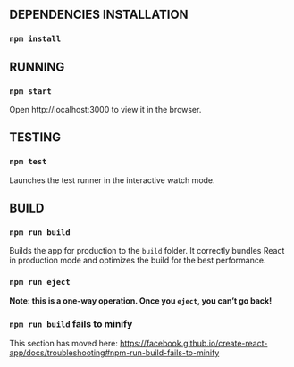 
## DEPENDENCIES INSTALLATION

### `npm install`

## RUNNING

### `npm start`

Open http://localhost:3000 to view it in the browser.

## TESTING

### `npm test`

Launches the test runner in the interactive watch mode.

## BUILD

### `npm run build`

Builds the app for production to the `build` folder.
It correctly bundles React in production mode and optimizes the build for the best performance.

### `npm run eject`

**Note: this is a one-way operation. Once you `eject`, you can’t go back!**

### `npm run build` fails to minify

This section has moved here: https://facebook.github.io/create-react-app/docs/troubleshooting#npm-run-build-fails-to-minify
